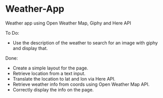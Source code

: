 # Weather-App

Weather app using Open Weather Map, Giphy and Here API

To Do:

- Use the description of the weather to search for an image with giphy and display that.

Done:

- Create a simple layout for the page.
- Retrieve location from a text input.
- Translate the location to lat and lon via Here API.
- Retrieve weather info from coords using Open Weather Map API.
- Correctly display the info on the page.
